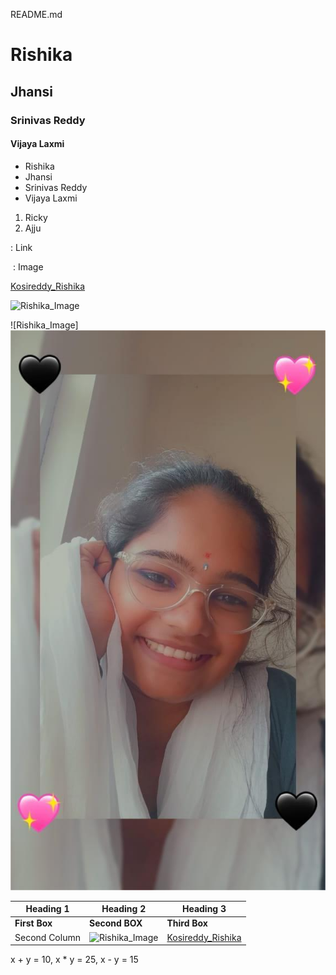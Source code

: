 README.md

# Rishika
## Jhansi
### Srinivas Reddy
#### Vijaya Laxmi

- Rishika
- Jhansi
- Srinivas Reddy
- Vijaya Laxmi

1. Ricky
2. Ajju

[]() : Link

![]() : Image

[Kosireddy_Rishika](https://github.com/Rishika14104)

![Rishika_Image](https://www.welcomenri.com/Top-News/new-img/beautiful-women-india.jpg)

![Rishika_Image]![alt text](image.png)

| Heading 1 | Heading 2 | Heading 3 |
|--------|--------|----------|
| **First Box** | **Second BOX** | **Third Box** |
| Second Column | ![Rishika_Image](https://www.welcomenri.com/Top-News/new-img/beautiful-women-india.jpg) | [Kosireddy_Rishika](https://github.com/Rishika14104) |

x + y = 10, x * y = 25, x - y = 15



